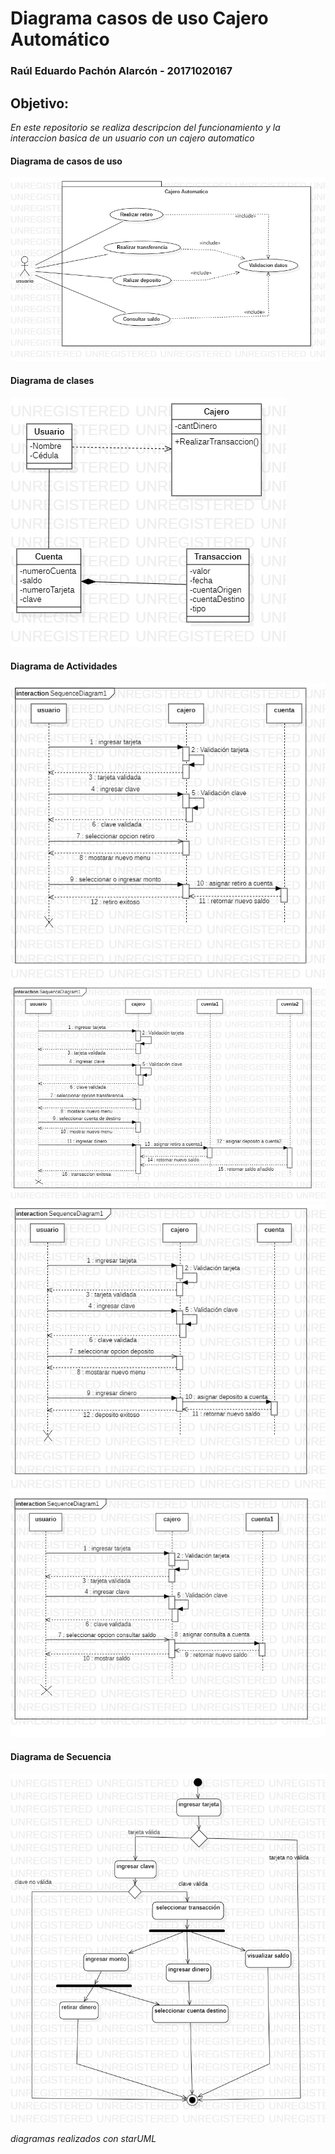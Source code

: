 #  Diagrama casos de uso Cajero Automático 

### Raúl Eduardo Pachón Alarcón - 20171020167 

## Objetivo: 

_En este repositorio se realiza descripcion del funcionamiento y la interaccion basica de un usuario con un cajero automatico_

#### Diagrama de casos de uso 

![imagen referencia](https://github.com/raulpachon/casos-de-uso-Cajero/blob/master/UseCaseCAJERO.jpg)

#### Diagrama de clases

![imagen referencia](https://github.com/raulpachon/casos-de-uso-Cajero/blob/master/diagrama_de_clases_Cajero.jpg)

#### Diagrama de Actividades

![imagen referencia](https://github.com/raulpachon/casos-de-uso-Cajero/blob/master/SequenceRetiro.jpg)
![imagen referencia](https://github.com/raulpachon/casos-de-uso-Cajero/blob/master/SequenceDiagramTransferencia.jpg)
![imagen referencia](https://github.com/raulpachon/casos-de-uso-Cajero/blob/master/SequenceDiagramDeposito.jpg)
![imagen referencia](https://github.com/raulpachon/casos-de-uso-Cajero/blob/master/SequenceDiagramConsulta.jpg)

#### Diagrama de Secuencia

![imagen referencia](https://github.com/raulpachon/casos-de-uso-Cajero/blob/master/diagramaActividad.jpg)

_diagramas realizados con starUML_
